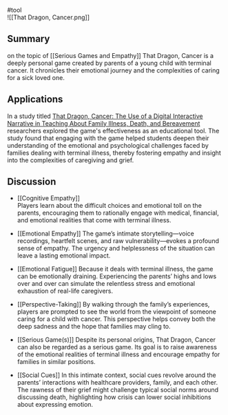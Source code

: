 #tool  
![[That Dragon, Cancer.png]]

## Summary  
on the topic of [[Serious Games and Empathy]] That Dragon, Cancer is a deeply personal game created by parents of a young child with terminal cancer. It chronicles their emotional journey and the complexities of caring for a sick loved one.

## Applications

In a study titled [That Dragon, Cancer: The Use of a Digital Interactive Narrative in Teaching About Family Illness, Death, and Bereavement](https://www.ncfr.org/sites/default/files/2017-12/312-02%20-%20That%20Dragon%2C%20Cancer%20The%20use%20of%20a%20digital%20interactive%20narrative%20in%20teaching%20about%20family%20illness%2C%20death%2C%20and%20bereavement.pdf) researchers explored the game's effectiveness as an educational tool. The study found that engaging with the game helped students deepen their understanding of the emotional and psychological challenges faced by families dealing with terminal illness, thereby fostering empathy and insight into the complexities of caregiving and grief.

## Discussion

- [[Cognitive Empathy]]  
	Players learn about the difficult choices and emotional toll on the parents, encouraging them to rationally engage with medical, financial, and emotional realities that come with terminal illness.

- [[Emotional Empathy]]
	The game’s intimate storytelling—voice recordings, heartfelt scenes, and raw vulnerability—evokes a profound sense of empathy. The urgency and helplessness of the situation can leave a lasting emotional impact.

- [[Emotional Fatigue]]
	Because it deals with terminal illness, the game can be emotionally draining. Experiencing the parents’ highs and lows over and over can simulate the relentless stress and emotional exhaustion of real-life caregivers.

- [[Perspective-Taking]]
	By walking through the family’s experiences, players are prompted to see the world from the viewpoint of someone caring for a child with cancer. This perspective helps convey both the deep sadness and the hope that families may cling to.

- [[Serious Game(s)]] 
	Despite its personal origins, That Dragon, Cancer can also be regarded as a serious game. Its goal is to raise awareness of the emotional realities of terminal illness and encourage empathy for families in similar positions.

- [[Social Cues]]
	In this intimate context, social cues revolve around the parents’ interactions with healthcare providers, family, and each other. The rawness of their grief might challenge typical social norms around discussing death, highlighting how crisis can lower social inhibitions about expressing emotion.
